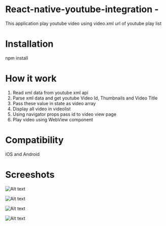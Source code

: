 # React-native-youtube-integration -

This application play youtube video using video.xml url of youtube play list

# Installation

npm install

# How it work

1. Read xml data from youtube xml api
2. Parse xml data and get youtube Video Id, Thumbnails and Video Title
3. Pass these value in state as video array
4. Display all video in videolist
5. Using navigator props pass id to video view page
6. Play video using WebView component


# Compatibility

IOS and Android

# Screeshots

![Alt text](/screenshots/Screenshot_20171208-104302.png?raw=true "Home Screen")

![Alt text](/screenshots/Screenshot_20171208-104313.png?raw=true "Listing Video")

![Alt text](/screenshots/Screenshot_20171208-104319.png?raw=true "Video View Screen")

![Alt text](/screenshots/Screenshot_20171208-104334.png?raw=true "Video View Screen")



